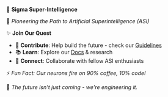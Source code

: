 🚀 **Sigma Super-Intelligence**  

🌌 *Pioneering the Path to Artificial Superintelligence (ASI)*  

✨ **Join Our Quest**  
- 🌱 **Contribute**: Help build the future - check our [Guidelines]()  
- 📚 **Learn**: Explore our [Docs]() & research  
- 🤝 **Connect**: Collaborate with fellow ASI enthusiasts  

⚡ *Fun Fact: Our neurons fire on 90% coffee, 10% code!*  

🔮 *The future isn't just coming - we're engineering it.*  
